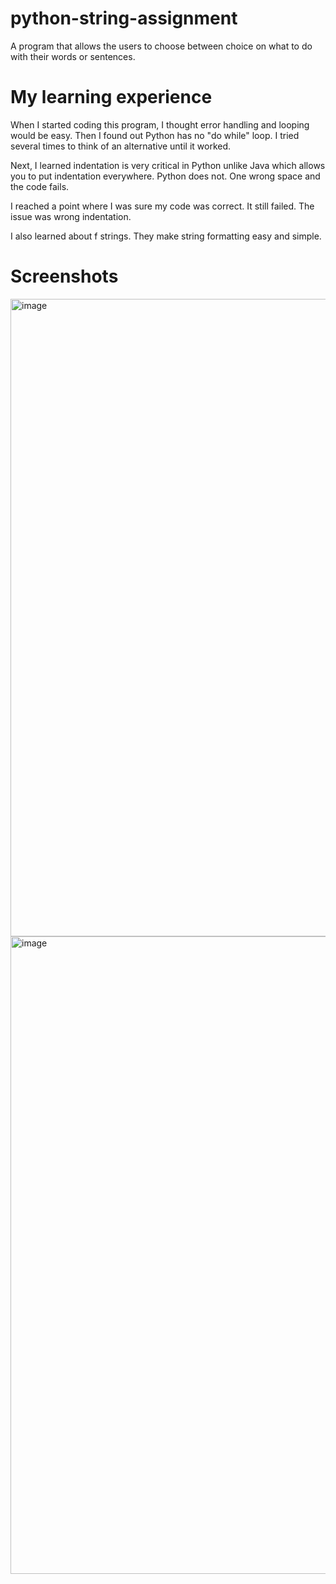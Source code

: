 # python-string-assignment
A program that allows the users to choose between choice on what to do with their words or sentences.

# My learning experience 
When I started coding this program, I thought error handling and looping would be easy. Then I found out Python has no "do while" loop. I tried several times to think of an alternative until it worked.

Next, I learned indentation is very critical in Python unlike Java which allows you to put indentation everywhere. Python does not. One wrong space and the code fails.

I reached a point where I was sure my code was correct. It still failed. The issue was wrong indentation.

I also learned about f strings. They make string formatting easy and simple.

# Screenshots
<img width="1920" height="1020" alt="image" src="https://github.com/user-attachments/assets/76097c65-4714-4308-906c-4ff1c330914e" />
<img width="1920" height="1020" alt="image" src="https://github.com/user-attachments/assets/90df04aa-5232-4923-bd99-576a6834dfe0" />

